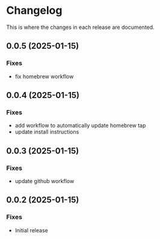 # Changelog

This is where the changes in each release are documented.
## 0.0.5 (2025-01-15)

### Fixes

- fix homebrew workflow

## 0.0.4 (2025-01-15)

### Fixes

- add workflow to automatically update homebrew tap
- update install instructions

## 0.0.3 (2025-01-15)

### Fixes

- update github workflow

## 0.0.2 (2025-01-15)

### Fixes

- Initial release
